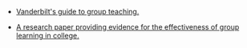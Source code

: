 * [Vanderbilt's guide to group teaching.](https://cft.vanderbilt.edu/guides-sub-pages/setting-up-and-facilitating-group-work-using-cooperative-learning-groups-effectively/)



* [A research paper providing evidence for the effectiveness of group learning in college.](https://pdfs.semanticscholar.org/5d2c/c56758771ec8b41b32492fb0ce6b546d02ff.pdf?_ga=2.242880898.1653183497.1534529903-1622503552.1534529903)